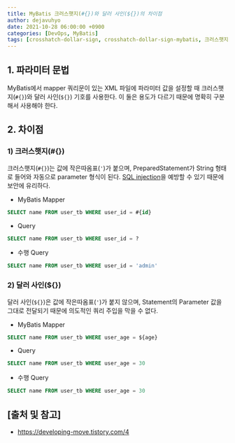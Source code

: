 ```yaml
---
title: MyBatis 크러스햇지(#{})와 달러 사인(${})의 차이점
author: dejavuhyo
date: 2021-10-28 06:00:00 +0900
categories: [DevOps, MyBatis]
tags: [crosshatch-dollar-sign, crosshatch-dollar-sign-mybatis, 크러스햇지-달러-사인, 크러스햇지-달러-사인-차이점, mybatis-크러스햇지-달러-사인]
---
```


## 1. 파라미터 문법
MyBatis에서 mapper 쿼리문이 있는 XML 파일에 파라미터 값을 설정할 때 크러스햇지(```#{}```)와 달러 사인(```${}```) 기호를 사용한다. 이 둘은 용도가 다르기 때문에 명확히 구분해서 사용해야 한다.

## 2. 차이점

### 1) 크러스햇지(#{})
크러스햇지(```#{}```)는 값에 작은따옴표(```'```)가 붙으며, PreparedStatement가 String 형태로 들어와 자동으로 parameter 형식이 된다. [SQL injection](https://dejavuhyo.github.io/posts/mybatis-data-map/)을 예방할 수 있기 때문에 보안에 유리하다.

* MyBatis Mapper

```sql
SELECT name FROM user_tb WHERE user_id = #{id}
```

* Query

```sql
SELECT name FROM user_tb WHERE user_id = ?
```

* 수행 Query

```sql
SELECT name FROM user_tb WHERE user_id = 'admin'
```

### 2) 달러 사인(${})
달러 사인(```${}```)은 값에 작은따옴표(```'```)가 붙지 않으며, Statement의 Parameter 값을 그대로 전달되기 때문에 의도적인 쿼리 주입을 막을 수 없다.

* MyBatis Mapper

```sql
SELECT name FROM user_tb WHERE user_age = ${age}
```

* Query

```sql
SELECT name FROM user_tb WHERE user_age = 30
```

* 수행 Query

```sql
SELECT name FROM user_tb WHERE user_age = 30
```

## [출처 및 참고]
* <https://developing-move.tistory.com/4>
